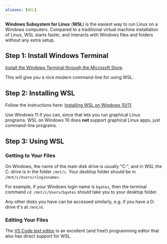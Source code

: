```yaml
---
aliases: [WSL]
---
```


**Windows Subsystem for Linux** (**WSL**) is the easiest way to run Linux on a Windows computers. Compared to a traditional virtual machine installation of Linux, WSL starts faster, and interacts with Windows files and folders without any extra setup.

## Step 1: Install Windows Terminal
[Install the Windows Terminal through the Microsoft Store](https://aka.ms/terminal).

This will give you a nice modern command-line for using WSL.

## Step 2: Installing WSL
Follow the instructions here: [Installing WSL on Windows 10/11](https://docs.microsoft.com/en-us/windows/wsl/install). 

Use Windows 11 if you can, since that lets you run graphical Linux programs. WSL on Windows 10 does **not** support graphical Linux apps, just command-line programs. 

## Step 3: Using WSL
### Getting to Your Files
On Windows, the name of the main disk drive is usually "C:", and in WSL the C: drive is in the folder `/mnt/c`.  Your desktop folder should be in `/mnt/c/Users/<loginname>`.

For example, if your Windows login name is `bgates`, then the terminal command `cd /mnt/c/Users/bgates` should take you to your desktop folder. 

 Any other disks you have can be accessed similarly, e.g. if you have a D: drive it's at `/mnt/d`.

### Editing Your Files
The [VS Code text editor](https://code.visualstudio.com/) is an excellent (and free!) programming editor that also has direct support for WSL.


